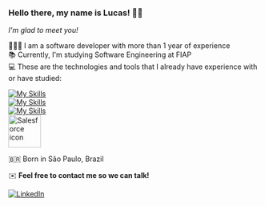 ### Hello there, my name is Lucas! 👋🏼

*I'm glad to meet you!*

🧑🏼‍💻 I am a software developer with more than 1 year of experience  
📚 Currently, I'm studying Software Engineering at FIAP  
💻 These are the technologies and tools that I already have experience with or have studied:  

[![My Skills](https://skillicons.dev/icons?i=java,python,cs,js,ruby,php,html,css)](https://skillicons.dev)  
[![My Skills](https://skillicons.dev/icons?i=git,github,nodejs,mysql,mongodb,postman)](https://skillicons.dev)  
[![My Skills](https://skillicons.dev/icons?i=vscode,idea)](https://skillicons.dev)  
<img align="center" height="65" width="65" src="https://cdn.jsdelivr.net/gh/devicons/devicon/icons/salesforce/salesforce-original.svg" alt="Salesforce icon" />  

🇧🇷 Born in São Paulo, Brazil

✉️ **Feel free to contact me so we can talk!**

[![LinkedIn](https://img.shields.io/badge/linkedin-%230077B5.svg?style=for-the-badge&logo=linkedin&logoColor=white)](https://www.linkedin.com/in/lucastressoldi/)

